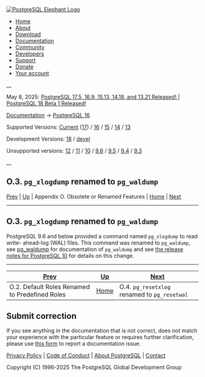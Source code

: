 [ ![PostgreSQL Elephant Logo](/media/img/about/press/elephant.png) ](/)

  * [Home](/ "Home")
  * [About](/about/ "About")
  * [Download](/download/ "Download")
  * [Documentation](/docs/ "Documentation")
  * [Community](/community/ "Community")
  * [Developers](/developer/ "Developers")
  * [Support](/support/ "Support")
  * [Donate](/about/donate/ "Donate")
  * [Your account](/account/ "Your account")

__

May 8, 2025: [ PostgreSQL 17.5, 16.9, 15.13, 14.18, and 13.21 Released! ](/about/news/postgresql-175-169-1513-1418-and-1321-released-3072/) | [ PostgreSQL 18 Beta 1 Released! ](/about/news/postgresql-18-beta-1-released-3070/)

[Documentation](/docs/ "Documentation") -> [PostgreSQL
16](/docs/16/index.html)

Supported Versions: [Current](/docs/current/pgxlogdump.html "PostgreSQL 17 -
O.3. pg_xlogdump renamed to pg_waldump") ([17](/docs/17/pgxlogdump.html
"PostgreSQL 17 - O.3. pg_xlogdump renamed to pg_waldump")) /
[16](/docs/16/pgxlogdump.html "PostgreSQL 16 - O.3. pg_xlogdump renamed to
pg_waldump") / [15](/docs/15/pgxlogdump.html "PostgreSQL 15 - O.3. pg_xlogdump
renamed to pg_waldump") / [14](/docs/14/pgxlogdump.html "PostgreSQL 14 -
O.3. pg_xlogdump renamed to pg_waldump") / [13](/docs/13/pgxlogdump.html
"PostgreSQL 13 - O.3. pg_xlogdump renamed to pg_waldump")

Development Versions: [18](/docs/18/pgxlogdump.html "PostgreSQL 18 -
O.3. pg_xlogdump renamed to pg_waldump") / [devel](/docs/devel/pgxlogdump.html
"PostgreSQL devel - O.3. pg_xlogdump renamed to pg_waldump")

Unsupported versions: [12](/docs/12/pgxlogdump.html "PostgreSQL 12 -
O.3. pg_xlogdump renamed to pg_waldump") / [11](/docs/11/pgxlogdump.html
"PostgreSQL 11 - O.3. pg_xlogdump renamed to pg_waldump") /
[10](/docs/10/pgxlogdump.html "PostgreSQL 10 - O.3. pg_xlogdump renamed to
pg_waldump") / [9.6](/docs/9.6/pgxlogdump.html "PostgreSQL 9.6 -
O.3. pg_xlogdump renamed to pg_waldump") / [9.5](/docs/9.5/pgxlogdump.html
"PostgreSQL 9.5 - O.3. pg_xlogdump renamed to pg_waldump") /
[9.4](/docs/9.4/pgxlogdump.html "PostgreSQL 9.4 - O.3. pg_xlogdump renamed to
pg_waldump") / [9.3](/docs/9.3/pgxlogdump.html "PostgreSQL 9.3 -
O.3. pg_xlogdump renamed to pg_waldump")

__

O.3. `pg_xlogdump` renamed to `pg_waldump`  
---  
[Prev](default-roles.html "O.2. Default Roles Renamed to Predefined Roles")  | [Up](appendix-obsolete.html "Appendix O. Obsolete or Renamed Features") | Appendix O. Obsolete or Renamed Features | [Home](index.html "PostgreSQL 16.9 Documentation") |  [Next](app-pgresetxlog.html "O.4. pg_resetxlog renamed to pg_resetwal")  
  
* * *

## O.3. `pg_xlogdump` renamed to `pg_waldump` #

PostgreSQL 9.6 and below provided a command named `pg_xlogdump` to read write-
ahead-log (WAL) files. This command was renamed to `pg_waldump`, see
[pg_waldump](pgwaldump.html "pg_waldump") for documentation of `pg_waldump`
and see [the release notes for PostgreSQL 10](release-prior.html "E.11. Prior
Releases") for details on this change.

* * *

[Prev](default-roles.html "O.2. Default Roles Renamed to Predefined Roles")  | [Up](appendix-obsolete.html "Appendix O. Obsolete or Renamed Features") |  [Next](app-pgresetxlog.html "O.4. pg_resetxlog renamed to pg_resetwal")  
---|---|---  
O.2. Default Roles Renamed to Predefined Roles  | [Home](index.html "PostgreSQL 16.9 Documentation") |  O.4. `pg_resetxlog` renamed to `pg_resetwal`  
  
## Submit correction

If you see anything in the documentation that is not correct, does not match
your experience with the particular feature or requires further clarification,
please use [this form](/account/comments/new/16/pgxlogdump.html/) to report a
documentation issue.

[Privacy Policy](/about/privacypolicy) | [Code of Conduct](/about/policies/coc/) | [About PostgreSQL](/about/) | [Contact](/about/contact/)  

Copyright (C) 1996-2025 The PostgreSQL Global Development Group

